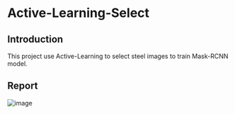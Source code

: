 # Active-Learning-Select
## Introduction
   This project use Active-Learning to select steel images to train Mask-RCNN model.
## Report
   ![image](https://github.com/Ray-red-byte/Active-Learning-Select/assets/72739609/b99ade47-6c9e-40f1-873f-f7ca9077bc46)


